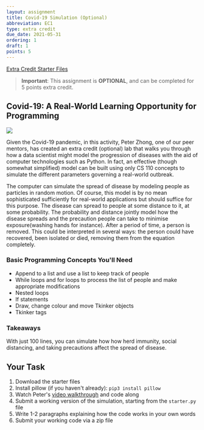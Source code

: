 ```yaml
---
layout: assignment
title: Covid-19 Simulation (Optional)
abbreviation: EC1
type: extra credit
due_date: 2021-05-31
ordering: 1
draft: 1
points: 5
---
```

<a class="nu-button" href="/spring2021/course-files/homework/ec01.zip" target="_blank">
    Extra Credit Starter Files <i class="fas fa-download"></i>
</a> 

> **Important**: This assignment is **OPTIONAL**, and can be completed for 5 points extra credit.

## Covid-19: A Real-World Learning Opportunity for Programming
<img class="medium frame" src="/spring2021/assets/images/ec01/simulation.png" />

Given the Covid-19 pandemic, in this activity, Peter Zhong, one of our peer mentors, has created an extra credit (optional) lab that walks you through how a data scientist might model the progression of diseases with the aid of computer technologies such as Python. In fact, an effective (though somewhat simplified) model can be built using only CS 110 concepts to simulate the different parameters governing a real-world outbreak. 

The computer can simulate the spread of disease by modeling people as particles in random motion. Of course, this model is by no mean sophisticated sufficiently for real-world applications but should suffice for this purpose. The disease can spread to people at some distance to it, at some probability. The probability and distance jointly model how the disease spreads and the precaution people can take to minimise exposure(washing hands for instance). After a period of time, a person is removed. This could be interpreted in several ways: the person could have recovered, been isolated or died, removing them from the equation completely.

### Basic Programming Concepts You'll Need
* Append to a list and use a list to keep track of people
* While loops and for loops to process the list of people and make appropriate modifications
* Nested loops
* If statements 
* Draw, change colour and move Tkinker objects
* Tkinker tags

### Takeaways
With just 100 lines, you can simulate how how herd immunity, social distancing, and taking precautions affect the spread of disease.

## Your Task
1. Download the starter files
1. Install pillow (if you haven't already): `pip3 install pillow`
1. Watch Peter's <a href="https://northwestern.zoom.us/rec/play/65Mofr2orWo3HNTD4gSDVPd8W43uKKmshylM-KUKyR7hU3ELNVCuNecRZ-GFRYpMqTlnAdxJVO4hT5tl?startTime=1589338064000" target="_blank">video walkthrough</a> and code along
1. Submit a working version of the simulation, starting from the `starter.py` file
1. Write 1-2 paragraphs explaining how the code works in your own words
1. Submit your working code via a zip file

